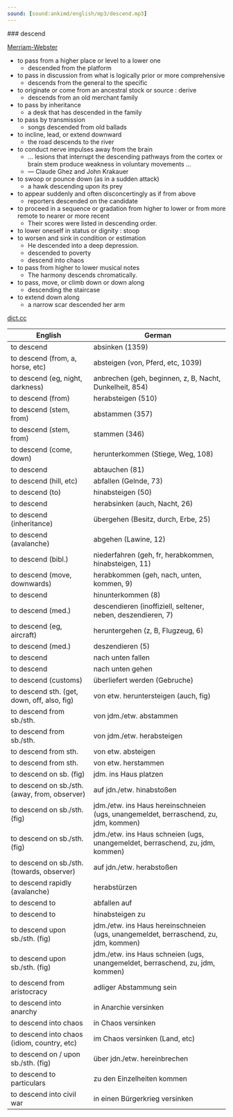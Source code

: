 ```yaml
---
sound: [sound:ankimd/english/mp3/descend.mp3]
---
```


\### descend

[Merriam-Webster](https://www.merriam-webster.com/dictionary/descend)

- to pass from a higher place or level to a lower one
    - descended from the platform
- to pass in discussion from what is logically prior or more comprehensive
    - descends from the general to the specific
- to originate or come from an ancestral stock or source : derive
    - descends from an old merchant family
- to pass by inheritance
    - a desk that has descended in the family
- to pass by transmission
    - songs descended from old ballads
- to incline, lead, or extend downward
    - the road descends to the river
- to conduct nerve impulses away from the brain
    - … lesions that interrupt the descending pathways from the cortex or brain stem produce weakness in voluntary movements …
    - — Claude Ghez and John Krakauer
- to swoop or pounce down (as in a sudden attack)
    - a hawk descending upon its prey
- to appear suddenly and often disconcertingly as if from above
    - reporters descended on the candidate
- to proceed in a sequence or gradation from higher to lower or from more remote to nearer or more recent
    - Their scores were listed in descending order.
- to lower oneself in status or dignity : stoop
- to worsen and sink in condition or estimation
    - He descended into a deep depression.
    - descended to poverty
    - descend into chaos
- to pass from higher to lower musical notes
    - The harmony descends chromatically.
- to pass, move, or climb down or down along
    - descending the staircase
- to extend down along
    - a narrow scar descended her arm

[dict.cc](https://www.dict.cc/descend)

| English        | German       |
| -------------- | ------------ |
| to descend | absinken (1359) |
| to descend (from, a, horse, etc) | absteigen (von, Pferd, etc, 1039) |
| to descend (eg, night, darkness) | anbrechen (geh, beginnen, z, B, Nacht, Dunkelheit, 854) |
| to descend (from) | herabsteigen (510) |
| to descend (stem, from) | abstammen (357) |
| to descend (stem, from) | stammen (346) |
| to descend (come, down) | herunterkommen (Stiege, Weg, 108) |
| to descend | abtauchen (81) |
| to descend (hill, etc) | abfallen (Gelnde, 73) |
| to descend (to) | hinabsteigen (50) |
| to descend | herabsinken (auch, Nacht, 26) |
| to descend (inheritance) | übergehen (Besitz, durch, Erbe, 25) |
| to descend (avalanche) | abgehen (Lawine, 12) |
| to descend (bibl.) | niederfahren (geh, fr, herabkommen, hinabsteigen, 11) |
| to descend (move, downwards) | herabkommen (geh, nach, unten, kommen, 9) |
| to descend | hinunterkommen (8) |
| to descend (med.) | descendieren (inoffiziell, seltener, neben, deszendieren, 7) |
| to descend (eg, aircraft) | heruntergehen (z, B, Flugzeug, 6) |
| to descend (med.) | deszendieren (5) |
| to descend | nach unten fallen |
| to descend | nach unten gehen |
| to descend (customs) | überliefert werden (Gebruche) |
| to descend sth. (get, down, off, also, fig) | von etw. heruntersteigen (auch, fig) |
| to descend from sb./sth. | von jdm./etw. abstammen |
| to descend from sb./sth. | von jdm./etw. herabsteigen |
| to descend from sth. | von etw. absteigen |
| to descend from sth. | von etw. herstammen |
| to descend on sb. (fig) | jdm. ins Haus platzen |
| to descend on sb./sth. (away, from, observer) | auf jdn./etw. hinabstoßen |
| to descend on sb./sth. (fig) | jdm./etw. ins Haus hereinschneien (ugs, unangemeldet, berraschend, zu, jdm, kommen) |
| to descend on sb./sth. (fig) | jdm./etw. ins Haus schneien (ugs, unangemeldet, berraschend, zu, jdm, kommen) |
| to descend on sb./sth. (towards, observer) | auf jdn./etw. herabstoßen |
| to descend rapidly (avalanche) | herabstürzen |
| to descend to | abfallen auf |
| to descend to | hinabsteigen zu |
| to descend upon sb./sth. (fig) | jdm./etw. ins Haus hereinschneien (ugs, unangemeldet, berraschend, zu, jdm, kommen) |
| to descend upon sb./sth. (fig) | jdm./etw. ins Haus schneien (ugs, unangemeldet, berraschend, zu, jdm, kommen) |
| to descend from aristocracy | adliger Abstammung sein |
| to descend into anarchy | in Anarchie versinken |
| to descend into chaos | in Chaos versinken |
| to descend into chaos (idiom, country, etc) | im Chaos versinken (Land, etc) |
| to descend on / upon sb./sth. (fig) | über jdn./etw. hereinbrechen |
| to descend to particulars | zu den Einzelheiten kommen |
| to descend into civil war | in einen Bürgerkrieg versinken |
